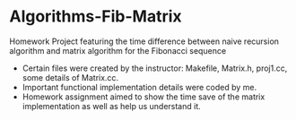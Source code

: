 # Algorithms-Fib-Matrix
Homework Project featuring the time difference between naive recursion algorithm and matrix algorithm for the Fibonacci sequence

- Certain files were created by the instructor: Makefile, Matrix.h, proj1.cc, some details of Matrix.cc.
- Important functional implementation details were coded by me.  
- Homework assignment aimed to show the time save of the matrix implementation as well as help us understand it.

